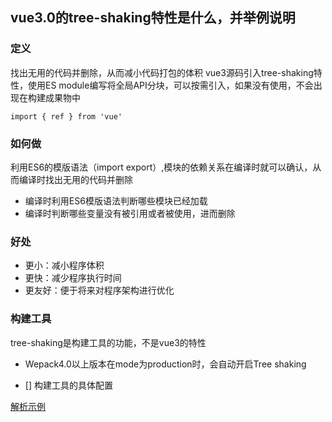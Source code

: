
## vue3.0的tree-shaking特性是什么，并举例说明
### 定义
找出无用的代码并删除，从而减小代码打包的体积
vue3源码引入tree-shaking特性，使用ES module编写将全局API分块，可以按需引入，如果没有使用，不会出现在构建成果物中
```js{4}
import { ref } from 'vue'
```
### 如何做
利用ES6的模版语法（import export）,模块的依赖关系在编译时就可以确认，从而编译时找出无用的代码并删除
- 编译时利用ES6模版语法判断哪些模块已经加载
- 编译时判断哪些变量没有被引用或者被使用，进而删除
### 好处
- 更小：减小程序体积
- 更快：减少程序执行时间
- 更友好：便于将来对程序架构进行优化

### 构建工具
tree-shaking是构建工具的功能，不是vue3的特性
- Wepack4.0以上版本在mode为production时，会自动开启Tree shaking

- [] 构建工具的具体配置

[解析示例](https://vue3js.cn/interview/vue3/treeshaking.html#%E4%BA%8C%E3%80%81%E5%A6%82%E4%BD%95%E5%81%9A)